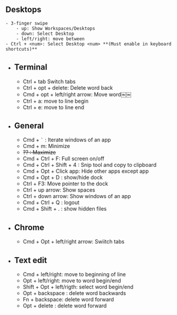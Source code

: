 ## Desktops
	- 3-finger swipe
		- up: Show Workspaces/Desktops
		- down: Select Desktop
		- left/right: move between
	- Ctrl + <num>: Select Desktop <num> **(Must enable in keyboard shortcuts)**
- ## Terminal
	- Ctrl + tab Switch tabs
	- Ctrl + opt + delete: Delete word back
	- Cmd + opt + left/right arrow: Move word￼￼
	- Ctrl + a: move to line begin
	- Ctrl + e: move to line end
- ## General
	- Cmd +  `` ` `` : Iterate windows of an app
	- Cmd + m: Minimize
	- ~~?? : Maximize~~
	- Cmd + Ctrl + F: Full screen on/off
	- Cmd + Ctrl + Shift + 4 : Snip tool and copy to clipboard
	- Cmd + Opt + Click app: Hide other apps except app
	- Cmd + Opt + D : show/hide dock
	- Ctrl + F3: Move pointer to the dock
	- Ctrl + up arrow: Show spaces
	- Ctrl + down arrow: Show windows of an app
	- Cmd + Ctrl + Q : logout
	- Cmd + Shift + . : show hidden files
- ## Chrome
	- Cmd + Opt + left/right arrow: Swiitch tabs
- ## Text edit
	- Cmd + left/right: move to beginning of line
	- Opt + left/right: move to word begin/end
	- Shift + Opt + left/rigth: select word begin/end
	- Opt + backspace : delete word backwards
	- Fn + backspace: delete word forward
	- Opt + delete : delete word forward